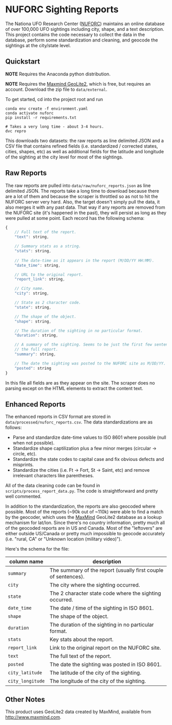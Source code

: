 # NUFORC Sighting Reports

The Nationa UFO Research Center ([NUFORC](http://www.nuforc.org/)) maintains an online database of over 100,000 UFO sightings including city, shape, and a text description.
This project contains the code necessary to collect the data in the database, perform some standardization and cleaning, and geocode the sightings at the city/state level.

## Quickstart

**NOTE** Requires the Anaconda python distribution.

**NOTE** Requires the [Maxmind GeoLite2](https://dev.maxmind.com/geoip/geolite2-free-geolocation-data?lang=en), which is free, but requires an account.
Download the zip file to `data/external`.

To get started, cd into the project root and run

```shell
conda env create -f environment.yaml
conda activate nuforc
pip install -r requirements.txt

# Takes a very long time - about 3-4 hours.
dvc repro
```

This downloads two datasets: the raw reports as line delimited JSON and a CSV file that contains refined fields (i.e. standardized / corrected states, cities, shapes, etc) as well as additional fields for the latitude and longitude of the sighting at the city level for most of the sightings.

## Raw Reports

The raw reports are pulled into `data/raw/nuforc_reports.json` as line delimited JSON.
The reports take a long time to download because there are a lot of them and because the scraper is throttled so as not to hit the NUFORC server very hard.
Also, the target doesn't simply pull the data, it also merges it with any past data.
That way if any reports are removed from the NUFORC site (it's happened in the past), they will persist as long as they were pulled at some point.
Each record has the following schema:

```javascript
{
    // Full text of the report.
    "text": string,

    // Summary stats as a string.
    "stats": string, 
    
    // The date-time as it appears in the report (M/DD/YY HH:MM).
    "date_time": string, 

    // URL to the original report.
    "report_link": string, 

    // City name.
    "city": string,

    // State as 2 character code.
    "state": string,

    // The shape of the object.
    "shape": string,

    // The duration of the sighting in no particular format.
    "duration": string,

    // A summary of the sighting. Seems to be just the first few sentences of 
    // the full report.
    "summary": string,

    // The date the sighting was posted to the NUFORC site as M/DD/YY.
    "posted": string
}
```

In this file all fields are as they appear on the site.
The scraper does no parsing except on the HTML elements to extract the content text.

## Enhanced Reports

The enhanced reports in CSV format are stored in `data/processed/nuforc_reports.csv`.
The data standardizations are as follows:

* Parse and standardize date-time values to ISO 8601 where possible (null when not possible).
* Standardize shape captilization plus a few minor merges (circular -> circle, etc).
* Standardize the state codes to capital case and fix obvious defects and misprints.
* Standardize the cities (i.e. Ft -> Fort, St -> Saint, etc) and remove irrelevant characters like parentheses.

All of the data cleaning code can be found in `scripts/process_report_data.py`.
The code is straightforward and pretty well commented.

In addition to the standardization, the reports are also geocoded where possible.
Most of the reports (~90k out of ~110k) were able to find a match by the geocoder, which uses the [MaxMind](https://dev.maxmind.com/geoip/geoip2/geolite2/) GeoLite2 database as a lookup mechanism for lat/lon.
Since there's no country information, pretty much all of the geocoded reports are in US and Canada.
Most of the "leftovers" are either outside US/Canada or pretty much impossible to geocode accurately (i.e. "rural, CA" or "Unknown location (military video)").

Here's the schema for the file:

| column name      | description                                                    |
| ---------------- | -------------------------------------------------------------- |
| `summary`        | The summary of the report (usually first couple of sentences). |
| `city`           | The city where the sighting occurred.                          |
| `state`          | The 2 character state code where the sighting occurred.        |
| `date_time`      | The date / time of the sighting in ISO 8601.                   |
| `shape`          | The shape of the object.                                       |
| `duration`       | The duration of the sighting in no particular format.          |
| `stats`          | Key stats about the report.                                    |
| `report_link`    | Link to the original report on the NUFORC site.                |
| `text`           | The full text of the report.                                   |
| `posted`         | The date the sighting was posted in ISO 8601.                  |
| `city_latitude`  | The latitude of the city of the sighting.                      |
| `city_longitude` | The longitude of the city of the sighting.                     |
## Other Notes

This product uses GeoLite2 data created by MaxMind, available from
<a href="http://www.maxmind.com">http://www.maxmind.com</a>.
